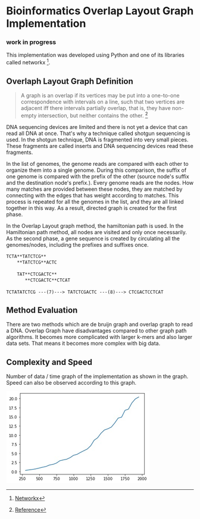 # Bioinformatics Overlap Layout Graph Implementation

### work in progress ###

This implementation was developed using Python and one of its libraries called networkx [^1].

## Overlaph Layout Graph Definition

>A graph is an overlap if its vertices may be put into a one-to-one correspondence with intervals on a line, such that two vertices are adjacent iff there intervals partially overlap, that is, they have non-empty intersection, but neither contains the other. [^2]

DNA sequencing devices are limited and there is not yet a device that can read all DNA at once. That's why a technique called shotgun sequencing is used. In the shotgun technique, DNA is fragmented into very small pieces. These fragments are called inserts and DNA sequencing devices read these fragments.

In the list of genomes, the genome reads are compared with each other to organize them into a single genome. During this comparison, the suffix of one genome is compared with the prefix of the other (source node's suffix and the destination node's prefix.). Every genome reads are the nodes. How many matches are provided between these nodes, they are matched by connecting with the edges that has weight according to matches. This process is repeated for all the genomes in the list, and they are all linked together in this way. As a result, directed graph is created for the first phase. 

In the Overlap Layout graph method, the hamiltonian path is used. In the Hamiltonian path method, all nodes are visited and only once necessarily. As the second phase, a gene sequence is created by circulating all the genomes/nodes, including the prefixes and suffixes once.

    TCTA**TATCTCG**
        **TATCTCG**ACTC

        TAT**CTCGACTC**
           **CTCGACTC**CTCAT

    TCTATATCTCG ---(7)---> TATCTCGACTC ---(8)---> CTCGACTCCTCAT

## Method Evaluation

There are two methods which are de bruijn graph and overlap graph to read a DNA. Overlap Graph have disadvantages compared to other graph path algorithms. It becomes more complicated with larger k-mers and also larger data sets. That means it becomes more complex with big data.

## Complexity and Speed

Number of data / time graph of the implementation as shown in the graph. Speed can also be observed according to this graph.

![Speed of the implementation](https://github.com/isilypici/BioinformaticsOverlapGraph/blob/main/speedimage.jpeg)


 
 [^1]: [Networkx](https://networkx.org/documentation/stable/index.html)
 [^2]: [Reference](https://www.graphclasses.org/classes/gc_913.html)




